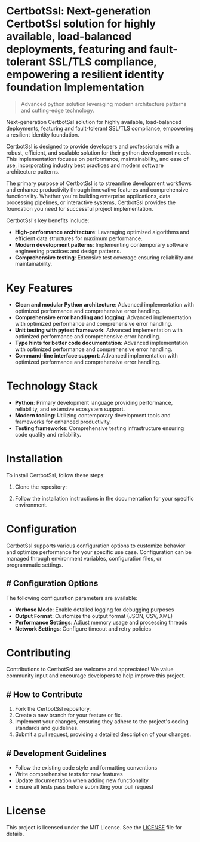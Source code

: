 <!-- fallback_CertbotSsl_20250807002313_62662 -->

# CertbotSsl: Next-generation CertbotSsl solution for highly available, load-balanced deployments, featuring and fault-tolerant SSL/TLS compliance, empowering a resilient identity foundation Implementation
> Advanced python solution leveraging modern architecture patterns and cutting-edge technology.

Next-generation CertbotSsl solution for highly available, load-balanced deployments, featuring and fault-tolerant SSL/TLS compliance, empowering a resilient identity foundation.

CertbotSsl is designed to provide developers and professionals with a robust, efficient, and scalable solution for their python development needs. This implementation focuses on performance, maintainability, and ease of use, incorporating industry best practices and modern software architecture patterns.

The primary purpose of CertbotSsl is to streamline development workflows and enhance productivity through innovative features and comprehensive functionality. Whether you're building enterprise applications, data processing pipelines, or interactive systems, CertbotSsl provides the foundation you need for successful project implementation.

CertbotSsl's key benefits include:

* **High-performance architecture**: Leveraging optimized algorithms and efficient data structures for maximum performance.
* **Modern development patterns**: Implementing contemporary software engineering practices and design patterns.
* **Comprehensive testing**: Extensive test coverage ensuring reliability and maintainability.

# Key Features

* **Clean and modular Python architecture**: Advanced implementation with optimized performance and comprehensive error handling.
* **Comprehensive error handling and logging**: Advanced implementation with optimized performance and comprehensive error handling.
* **Unit testing with pytest framework**: Advanced implementation with optimized performance and comprehensive error handling.
* **Type hints for better code documentation**: Advanced implementation with optimized performance and comprehensive error handling.
* **Command-line interface support**: Advanced implementation with optimized performance and comprehensive error handling.

# Technology Stack

* **Python**: Primary development language providing performance, reliability, and extensive ecosystem support.
* **Modern tooling**: Utilizing contemporary development tools and frameworks for enhanced productivity.
* **Testing frameworks**: Comprehensive testing infrastructure ensuring code quality and reliability.

# Installation

To install CertbotSsl, follow these steps:

1. Clone the repository:


2. Follow the installation instructions in the documentation for your specific environment.

# Configuration

CertbotSsl supports various configuration options to customize behavior and optimize performance for your specific use case. Configuration can be managed through environment variables, configuration files, or programmatic settings.

## # Configuration Options

The following configuration parameters are available:

* **Verbose Mode**: Enable detailed logging for debugging purposes
* **Output Format**: Customize the output format (JSON, CSV, XML)
* **Performance Settings**: Adjust memory usage and processing threads
* **Network Settings**: Configure timeout and retry policies

# Contributing

Contributions to CertbotSsl are welcome and appreciated! We value community input and encourage developers to help improve this project.

## # How to Contribute

1. Fork the CertbotSsl repository.
2. Create a new branch for your feature or fix.
3. Implement your changes, ensuring they adhere to the project's coding standards and guidelines.
4. Submit a pull request, providing a detailed description of your changes.

## # Development Guidelines

* Follow the existing code style and formatting conventions
* Write comprehensive tests for new features
* Update documentation when adding new functionality
* Ensure all tests pass before submitting your pull request

# License

This project is licensed under the MIT License. See the [LICENSE](https://github.com/sandibrrm/CertbotSsl/blob/main/LICENSE) file for details.
